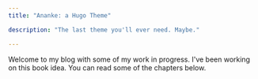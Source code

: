 ```yaml
---
title: "Ananke: a Hugo Theme"

description: "The last theme you'll ever need. Maybe."

---
```

Welcome to my blog with some of my work in progress. I've been working on this book idea. You can read some of the chapters below.
